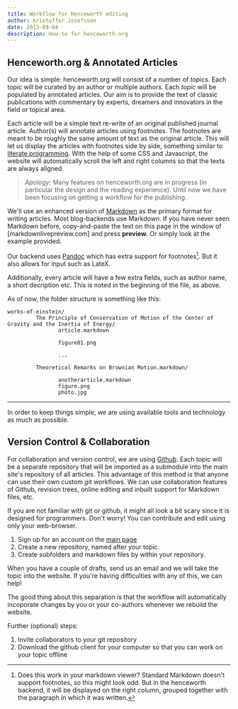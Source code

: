 ```yaml
---
title: Workflow for Henceworth editing
author: Kristoffer Josefsson
date: 2013-09-04
description: How-to for henceworth.org
---
```



## Henceworth.org & Annotated Articles

Our idea is simple: henceworth.org will consist of a number of *topics*. Each topic will be curated by an author or multiple authors. Each *topic* will be populated by annotated articles.  Our aim is to provide the text of classic publications with commentary by experts, dreamers and innovators in the field or topical area.

Each article will be a simple text re-write of an original published journal article. Author(s) will annotate articles using footnotes. The footnotes are meant to be roughly the same amount of text as the original article. This will let us display the articles with footnotes side by side, something similar to [literate programming](http://jashkenas.s3.amazonaws.com/misc/docco/docco.html). With the help of some CSS and Javascript, the website will automatically scroll the left and right columns so that the texts are always aligned.

> *Apology:* Many features on henceworth.org are in progress (in particular the design and the reading experience). Until now we have been focusing on getting a workflow for the publishing. 

We'll use an enhanced version of [Markdown](http://en.wikipedia.org/wiki/Markdown) as the primary format for writing articles. Most blog-backends use Markdown.  If you have never seen Markdown before, copy-and-paste the text on this page in the window of [markdownlivepreview.com] and press **preview**.  Or simply look at the example provided. 

Our backend uses [Pandoc](http://johnmacfarlane.net/pandoc/) which has extra support for footnotes[^note_1]. But it also allows for input such as LateX. 

[^note_1]: Does this work in your markdown viewer?
   Standard Markdown doesn't support footnotes, so this might look odd. But in the henceworth backend, it will be displayed on the right column, grouped together with the paragraph in which it was written.

Additionally, every article will have a few extra fields, such as author name, a short decription etc. This is noted in the beginning of the file, as above.

As of now, the folder structure is something like this:


    works-of-einstein/
             The Principle of Conservation of Motion of the Center of Gravity and the Inertia of Energy/
           	 		article.markdown
           	 		
           	 		figure01.png

           	 		...

             Theoretical Remarks on Brownian Motion.markdown/

             		anotherarticle.markdown
             		figure.png
             		photo.jpg


----

In order to keep things simple, we are using available tools and technology as much as possible.

## Version Control & Collaboration


For collaboration and version control, we are using [Github](http://github.com). Each topic will be a separate repository that will be imported as a submodule into the main site's repository of all articles. This advantage of this method is that anyone can use their own custom *git* workflows.  We can use collaboration features of Github, revision trees, online editing and inbuilt support for Markdown files, etc.

If you are not familiar with git or github, it might all look a bit scary since it is designed for programmers. Don't worry! You can contribute and edit using only your web-browser. 

1. Sign up for an account on the [main page](http://github.com)
2. Create a new repository, named after your topic.
3. Create subfolders and markdown files by within your repository.

When you have a couple of drafts, send us an email and we will take the topic into the website.  If you're having difficulties with any of this, we can help!

The good thing about this separation is that the workflow will automatically incoporate changes by you or your co-authors whenever we rebuild the website. 

Further (optional) steps:

1. Invite collaborators to your git repository
2. Download the github client for your computer so that you can work on your topic offline






